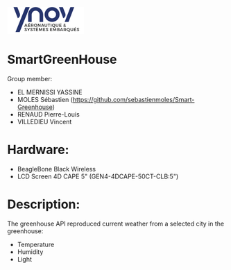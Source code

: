 ![Alt text](img/aero.png "Ynov Estei")
# SmartGreenHouse

Group member:
- EL MERNISSI YASSINE
- MOLES Sébastien (https://github.com/sebastienmoles/Smart-Greenhouse)
- RENAUD Pierre-Louis
- VILLEDIEU Vincent

# Hardware:
- BeagleBone Black Wireless
- LCD Screen 4D CAPE 5" (GEN4-4DCAPE-50CT-CLB:5")

# Description:
The greenhouse API reproduced current weather from a selected city in the greenhouse:
 - Temperature
 - Humidity
 - Light
